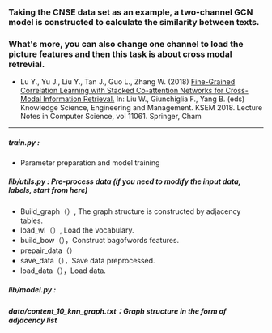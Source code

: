 ### Taking the CNSE data set as an example, a two-channel GCN model is constructed to calculate the similarity between texts. 

### What's more, you can also change one channel to load the picture features and then this task is about cross modal retrevial.

- Lu Y., Yu J., Liu Y., Tan J., Guo L., Zhang W. (2018) [Fine-Grained Correlation Learning with Stacked Co-attention Networks for Cross-Modal Information Retrieval.](https://link.springer.com/chapter/10.1007/978-3-319-99365-2_19) In: Liu W., Giunchiglia F., Yang B. (eds) Knowledge Science, Engineering and Management. KSEM 2018. Lecture Notes in Computer Science, vol 11061. Springer, Cham

----



##### train.py : 

- Parameter preparation and model training

##### lib/utils.py : Pre-process data (if you need to modify the input data, labels, start from here)

- Build_graph（）, The graph structure is constructed by adjacency tables.
- load_wl（）, Load the vocabulary.
- build_bow（），Construct bagofwords features.
- prepair_data（）
- save_data（），Save data preprocessed.
- load_data（），Load data.

##### lib/model.py : 

##### data/content_10_knn_graph.txt：Graph structure in the form of adjacency list







